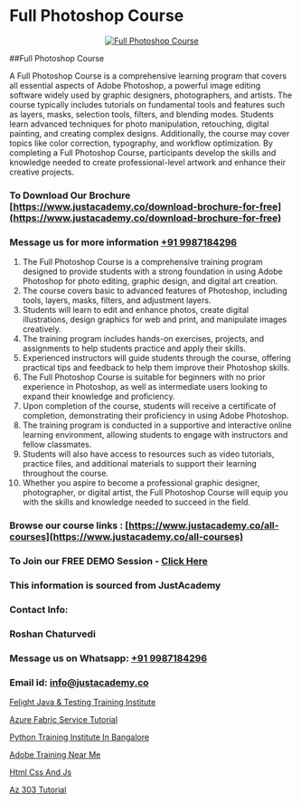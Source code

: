 # Full Photoshop Course

<p align="center">
  <a href="https://justacademy.co/course-detail/photoshop-training">
    <img src="https://justacademy.co/storage2/course_image/1676637576_course_image.webp" alt="Full Photoshop Course">
  </a>
</p>
##Full Photoshop Course

A Full Photoshop Course is a comprehensive learning program that covers all essential aspects of Adobe Photoshop, a powerful image editing software widely used by graphic designers, photographers, and artists. The course typically includes tutorials on fundamental tools and features such as layers, masks, selection tools, filters, and blending modes. Students learn advanced techniques for photo manipulation, retouching, digital painting, and creating complex designs. Additionally, the course may cover topics like color correction, typography, and workflow optimization. By completing a Full Photoshop Course, participants develop the skills and knowledge needed to create professional-level artwork and enhance their creative projects.
### To Download Our Brochure [https://www.justacademy.co/download-brochure-for-free](https://www.justacademy.co/download-brochure-for-free)
### Message us for more information [+91 9987184296](https://api.whatsapp.com/send?phone=919987184296)
1) The Full Photoshop Course is a comprehensive training program designed to provide students with a strong foundation in using Adobe Photoshop for photo editing, graphic design, and digital art creation.
2) The course covers basic to advanced features of Photoshop, including tools, layers, masks, filters, and adjustment layers.
3) Students will learn to edit and enhance photos, create digital illustrations, design graphics for web and print, and manipulate images creatively.
4) The training program includes hands-on exercises, projects, and assignments to help students practice and apply their skills.
5) Experienced instructors will guide students through the course, offering practical tips and feedback to help them improve their Photoshop skills.
6) The Full Photoshop Course is suitable for beginners with no prior experience in Photoshop, as well as intermediate users looking to expand their knowledge and proficiency.
7) Upon completion of the course, students will receive a certificate of completion, demonstrating their proficiency in using Adobe Photoshop.
8) The training program is conducted in a supportive and interactive online learning environment, allowing students to engage with instructors and fellow classmates.
9) Students will also have access to resources such as video tutorials, practice files, and additional materials to support their learning throughout the course.
10) Whether you aspire to become a professional graphic designer, photographer, or digital artist, the Full Photoshop Course will equip you with the skills and knowledge needed to succeed in the field.

### Browse our course links : [https://www.justacademy.co/all-courses](https://www.justacademy.co/all-courses) 
### To Join our FREE DEMO Session - [Click Here](https://www.justacademy.co/register-for-course-demo)


### This information is sourced from JustAcademy
### Contact Info:
### Roshan Chaturvedi
### Message us on Whatsapp: [+91 9987184296](https://api.whatsapp.com/send?phone=919987184296)
### Email id: [info@justacademy.co](mailto:info@justacademy.co)
                
[Felight Java & Testing Training Institute](https://www.linkedin.com/pulse/felight-java-testing-training-institute-justacademy-boston-mpq3e?trackingId=D4%2Fb7xsXrIxohNzs%2Bp5XhQ%3D%3D&lipi=urn%3Ali%3Apage%3Ad_flagship3_company_admin%3ByHVlcoLQTcuBfUU9SYITnA%3D%3D)

[Azure Fabric Service Tutorial](https://www.linkedin.com/pulse/azure-fabric-service-tutorial-justacademy-bay-area-jzuqe?trackingId=RMORQsrRx0tt1eaP3EGb5w%3D%3D&lipi=urn%3Ali%3Apage%3Ad_flagship3_company_admin%3BVfd8WVt8TwCvR4GLG%2BU4Hg%3D%3D)

[Python Training Institute In Bangalore](https://medium.com/@negishivu99/python-training-institute-in-bangalore-27867b97332c)

[Adobe Training Near Me](https://medium.com/@kamblerajas684/adobe-training-near-me-8e468492aa07)

[Html Css And Js](https://justacademyin.github.io/Articles/Html-Css-And-Js)

[Az 303 Tutorial](https://justacademyin.github.io/justacademy/az-303-tutorial)

